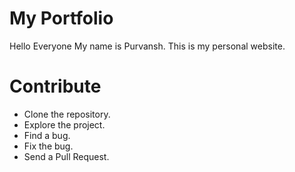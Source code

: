 # My Portfolio

Hello Everyone
My name is Purvansh. This is my personal website.

 # Contribute
 * Clone the repository.
 * Explore the project.
 * Find a bug.
 * Fix the bug.
 * Send a Pull Request.